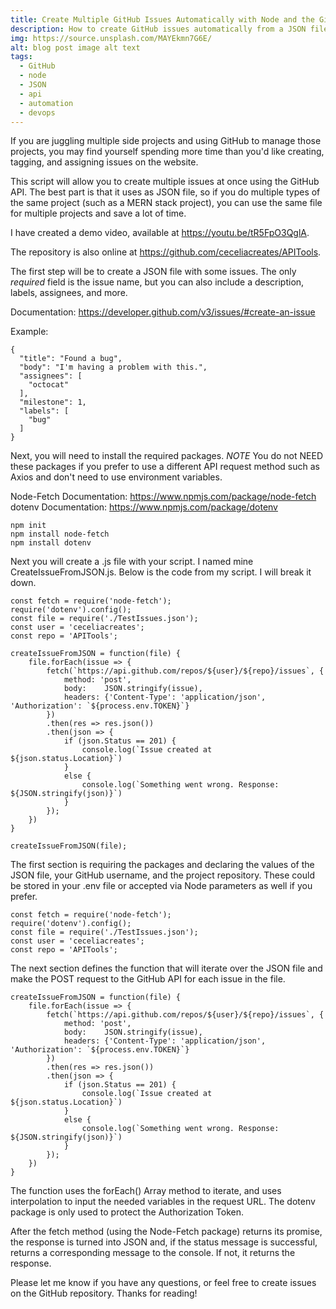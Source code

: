```yaml
---
title: Create Multiple GitHub Issues Automatically with Node and the GitHub API
description: How to create GitHub issues automatically from a JSON file using Node, Node-Fetch, the GitHub API, and dotenv.
img: https://source.unsplash.com/MAYEkmn7G6E/
alt: blog post image alt text
tags:
  - GitHub
  - node
  - JSON
  - api
  - automation
  - devops
---
```


If you are juggling multiple side projects and using GitHub to manage those projects, you may find yourself spending more time than you'd like creating, tagging, and assigning issues on the website.

This script will allow you to create multiple issues at once using the GitHub API. The best part is that it uses as JSON file, so if you do multiple types of the same project (such as a MERN stack project), you can use the same file for multiple projects and save a lot of time.

I have created a demo video, available at https://youtu.be/tR5FpO3QglA.

The repository is also online at https://github.com/ceceliacreates/APITools.

The first step will be to create a JSON file with some issues. The only _required_ field is the issue name, but you can also include a description, labels, assignees, and more.

Documentation: https://developer.github.com/v3/issues/#create-an-issue

Example:

```
{
  "title": "Found a bug",
  "body": "I'm having a problem with this.",
  "assignees": [
    "octocat"
  ],
  "milestone": 1,
  "labels": [
    "bug"
  ]
}
```

Next, you will need to install the required packages. _NOTE_ You do not NEED these packages if you prefer to use a different API request method such as Axios and don't need to use environment variables.

Node-Fetch Documentation: https://www.npmjs.com/package/node-fetch
dotenv Documentation: https://www.npmjs.com/package/dotenv

```
npm init
npm install node-fetch
npm install dotenv
```

Next you will create a .js file with your script. I named mine CreateIssueFromJSON.js. Below is the code from my script. I will break it down.

```
const fetch = require('node-fetch');
require('dotenv').config();
const file = require('./TestIssues.json');
const user = 'ceceliacreates';
const repo = 'APITools';

createIssueFromJSON = function(file) {
    file.forEach(issue => {
        fetch(`https://api.github.com/repos/${user}/${repo}/issues`, {
            method: 'post',
            body:    JSON.stringify(issue),
            headers: {'Content-Type': 'application/json', 'Authorization': `${process.env.TOKEN}`}
        })
        .then(res => res.json())
        .then(json => {
            if (json.Status == 201) {
                console.log(`Issue created at ${json.status.Location}`)
            }
            else {
                console.log(`Something went wrong. Response: ${JSON.stringify(json)}`)
            }
        });
    })
}

createIssueFromJSON(file);

```

The first section is requiring the packages and declaring the values of the JSON file, your GitHub username, and the project repository. These could be stored in your .env file or accepted via Node parameters as well if you prefer.

```
const fetch = require('node-fetch');
require('dotenv').config();
const file = require('./TestIssues.json');
const user = 'ceceliacreates';
const repo = 'APITools';
```

The next section defines the function that will iterate over the JSON file and make the POST request to the GitHub API for each issue in the file.

```
createIssueFromJSON = function(file) {
    file.forEach(issue => {
        fetch(`https://api.github.com/repos/${user}/${repo}/issues`, {
            method: 'post',
            body:    JSON.stringify(issue),
            headers: {'Content-Type': 'application/json', 'Authorization': `${process.env.TOKEN}`}
        })
        .then(res => res.json())
        .then(json => {
            if (json.Status == 201) {
                console.log(`Issue created at ${json.status.Location}`)
            }
            else {
                console.log(`Something went wrong. Response: ${JSON.stringify(json)}`)
            }
        });
    })
}
```

The function uses the forEach() Array method to iterate, and uses interpolation to input the needed variables in the request URL. The dotenv package is only used to protect the Authorization Token.

After the fetch method (using the Node-Fetch package) returns its promise, the response is turned into JSON and, if the status message is successful, returns a corresponding message to the console. If not, it returns the response.

Please let me know if you have any questions, or feel free to create issues on the GitHub repository. Thanks for reading!
